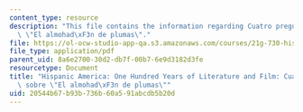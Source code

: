 ```yaml
---
content_type: resource
description: "This file contains the information regarding Cuatro preguntas sobre\
  \ \"El almohad\xF3n de plumas\"."
file: https://ol-ocw-studio-app-qa.s3.amazonaws.com/courses/21g-730-hispanic-america-one-hundred-years-of-literature-and-film-spring-2014/20544b67b93b736b60a591abcdb5b20d_MIT21G_730S14_Ses2_almohad.pdf
file_type: application/pdf
parent_uid: 8a6e2700-30d2-db7f-00b7-6e9d3182d3fe
resourcetype: Document
title: "Hispanic America: One Hundred Years of Literature and Film: Cuatro preguntas\
  \ sobre \"El almohad\xF3n de plumas\""
uid: 20544b67-b93b-736b-60a5-91abcdb5b20d
---
```

